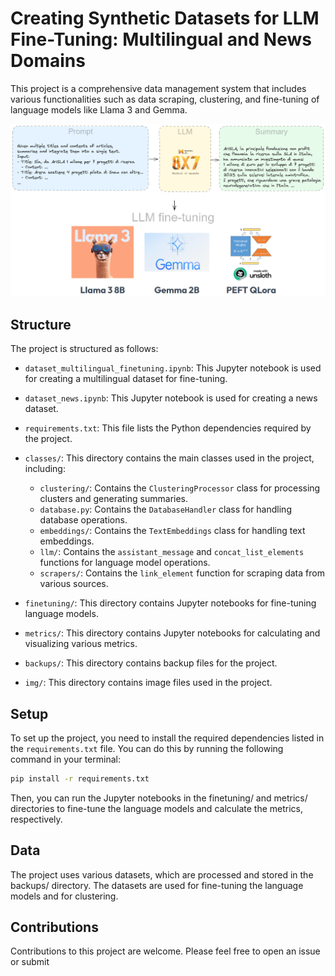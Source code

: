 # Creating Synthetic Datasets for LLM Fine-Tuning: Multilingual and News Domains

This project is a comprehensive data management system that includes various functionalities such as data scraping, clustering, and fine-tuning of language models like Llama 3 and Gemma.

![Alt text](/img/readme_image.png "Optional title")

## Structure

The project is structured as follows:

- `dataset_multilingual_finetuning.ipynb`: This Jupyter notebook is used for creating a multilingual dataset for fine-tuning.

- `dataset_news.ipynb`: This Jupyter notebook is used for creating a news dataset.

- `requirements.txt`: This file lists the Python dependencies required by the project.

- `classes/`: This directory contains the main classes used in the project, including:
  - `clustering/`: Contains the `ClusteringProcessor` class for processing clusters and generating summaries.
  - `database.py`: Contains the `DatabaseHandler` class for handling database operations.
  - `embeddings/`: Contains the `TextEmbeddings` class for handling text embeddings.
  - `llm/`: Contains the `assistant_message` and `concat_list_elements` functions for language model operations.
  - `scrapers/`: Contains the `link_element` function for scraping data from various sources.

- `finetuning/`: This directory contains Jupyter notebooks for fine-tuning language models.

- `metrics/`: This directory contains Jupyter notebooks for calculating and visualizing various metrics.

- `backups/`: This directory contains backup files for the project.

- `img/`: This directory contains image files used in the project.

## Setup

To set up the project, you need to install the required dependencies listed in the `requirements.txt` file. You can do this by running the following command in your terminal:

```sh
pip install -r requirements.txt
```

Then, you can run the Jupyter notebooks in the finetuning/ and metrics/ directories to fine-tune the language models and calculate the metrics, respectively.

## Data
The project uses various datasets, which are processed and stored in the backups/ directory. The datasets are used for fine-tuning the language models and for clustering.

## Contributions
Contributions to this project are welcome. Please feel free to open an issue or submit